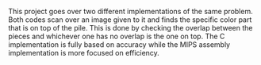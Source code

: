 This project goes over two different implementations of the same problem.
Both codes scan over an image given to it and finds the specific color part that is on top of the pile.
This is done by checking the overlap between the pieces and whichever one has no overlap is the one on top.
The C implementation is fully based on accuracy while the MIPS assembly implementation is more focused on efficiency.
